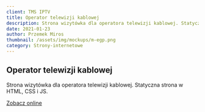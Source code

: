 ```yaml
---
client: TMS IPTV
title: Operator telewizji kablowej
description: Strona wizytówka dla operatora telewizji kablowej. Statyczna strona w HTML, CSS i JS. 
date: 2021-01-23
author: Przemek Miros
thumbnail: /assets/img/mockups/m-egp.png
category: Strony-internetowe
---
```


## Operator telewizji kablowej

Strona wizytówka dla operatora telewizji kablowej. Statyczna strona w HTML, CSS i JS. 

<a href="https://staltom.com.pl/" title="Zobacz online" target="_blank" class="button" rel="nofollow">Zobacz online</a>